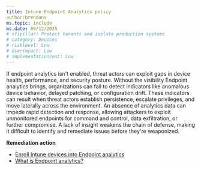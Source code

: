 ```yaml
---
title: Intune Endpoint Analytics policy
author:brenduns
ms.topic: include
ms.date: 09/12/2025
# sfipillar: Protect tenants and isolate production systems
# category: Devices
# risklevel: Low
# userimpact: Low
# implementationcost: Low
---
```

If endpoint analytics isn't enabled, threat actors can exploit gaps in device health, performance, and security posture. Without the visibility Endpoint analytics brings, organizations can fail to detect indicators like anomalous device behavior, delayed patching, or configuration drift. These indicators can result when threat actors establish persistence, escalate privileges, and move laterally across the environment. An absence of analytics data can impede rapid detection and response, allowing attackers to exploit unmonitored endpoints for command and control, data exfiltration, or further compromise. A lack of insight weakens the chain of defense, making it difficult to identify and remediate issues before they're weaponized.

**Remediation action**

- [Enroll Intune devices into Endpoint analytics](/intune/analytics/enroll-intune)
- [What is Endpoint analytics?](/intune/analytics/overview)
